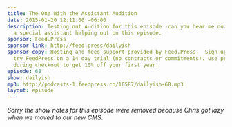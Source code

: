 ```yaml
---
title: The One With the Assistant Audition
date: 2015-01-20 12:11:00 -06:00
description: Testing out Audition for this episode -can you hear me now? And I have
  a special assistant helping out on this episode.
sponsor: Feed.Press
sponsor-link: http://feed.press/dailyish
sponsor-copy: Hosting and feed support provided by Feed.Press.  Sign-up today and
  try FeedPress on a 14 day trial (no contracts or commitments). Use promo code "dailyish"
  during checkout to get 10% off your first year.
episode: 68
show: dailyish
mp3: http://podcasts-1.feedpress.co/10587/dailyish-68.mp3
layout: episode
---
```


<em>Sorry the show notes for this episode were removed because Chris got lazy when we moved to our new CMS</em>.
